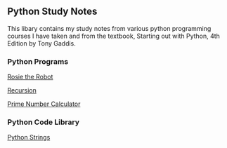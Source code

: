 ## Python Study Notes
This libary contains my study notes from various python programming courses I have taken and from the textbook, Starting out with Python, 4th Edition by Tony Gaddis.

### Python Programs
<a href="https://trinket.io/python/4bf9efdc84?showInstructions=true" target="_blank">Rosie the Robot</a>

<a href="https://trinket.io/python/d01dbd07e2?showInstructions=true" target="_blank">Recursion</a>

<a href="https://trinket.io/python/d1f4735339?showInstructions=true" target="_blank">Prime Number Calculator</a>

### Python Code Library
<a href="python-strings">Python Strings</a>
